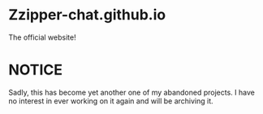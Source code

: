 # Zzipper-chat.github.io

The official website!

# NOTICE
Sadly, this has become yet another one of my abandoned projects. I have no interest in ever working on it again and will be archiving it.
